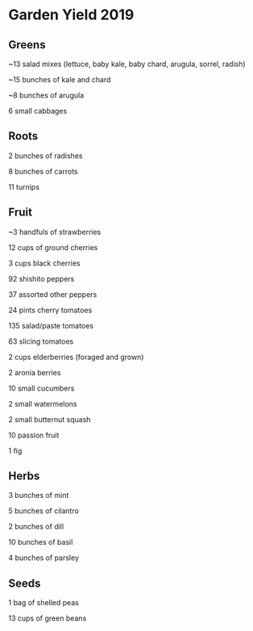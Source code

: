 # Garden Yield 2019

## Greens

~13 salad mixes (lettuce, baby kale, baby chard, arugula, sorrel, radish)

~15 bunches of kale and chard

~8 bunches of arugula

6 small cabbages

## Roots

2 bunches of radishes

8 bunches of carrots

11 turnips

## Fruit

~3 handfuls of strawberries

12 cups of ground cherries

3 cups black cherries

92 shishito peppers

37 assorted other peppers

24 pints cherry tomatoes

135 salad/paste tomatoes

63 slicing tomatoes

2 cups elderberries (foraged and grown)

2 aronia berries

10 small cucumbers

2 small watermelons

2 small butternut squash

10 passion fruit

1 fig

## Herbs

3 bunches of mint

5 bunches of cilantro

2 bunches of dill

10 bunches of basil

4 bunches of parsley

## Seeds

1 bag of shelled peas

13 cups of green beans
